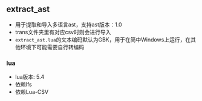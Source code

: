 ## extract_ast
- 用于提取和导入多语言ast，支持ast版本：1.0
- trans文件夹里有对应csv时则会进行导入
- `extract_ast.lua`的文本编码默认为GBK，用于在简中Windows上运行，在其他环境下可能需要自行转编码

### lua
- lua版本: 5.4 
- 依赖lfs
- 依赖Lua-CSV
